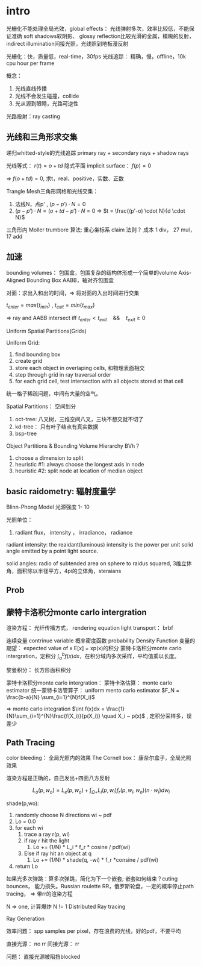# intro

光栅化不能处理全局光效，global effects： 光线弹射多次，效率比较低，不能保证准确
    soft shadows软阴影、
    glossy reflection比较光滑的金属，模糊的反射，
    indirect illumination间接光照，光线照到地板漫反射


光栅化：快，质量低，real-time，30fps
光线追踪： 精确，慢，offline，10k cpu hour per frame

概念：
1. 光线直线传播
2. 光线不会发生碰撞，collide
3. 光从源到眼睛，光路可逆性

光路投射：ray casting


## 光线和三角形求交集

递归whitted-style的光线追踪  primary ray + secondary rays + shadow rays

光线等式： $r(t) = o + td$
隐式平面 implicit surface： $f(p) = 0$

=> $f(o+td) = 0$, 求t，real、positive，实数、正数

Trangle Mesh三角形网格和光线交集：
1. 法线N，点p' , $(p-p') \cdot N = 0$
2.  $(p-p') \cdot N = (o+td-p') \cdot N = 0$ => $t = \frac{(p'-o) \cdot N}{d \cdot N}$ 


三角形内 Moller trumbore 算法:
重心坐标系
claim 法则？ 成本 1 div， 27 mul， 17 add

## 加速

bounding volumes： 包围盒，包围复杂的结构体形成一个简单的volume
Axis-Aligned Bounding Box AABB，轴对齐包围盒

对面：求出入和出的时间，=> 将对面的入出时间进行交集

$t_{enter}=max\{t_{min}\}$  , $t_{exit} = min\{t_{max} \}$

=> ray and AABB intersect iff $t_{enter} < t_{exit} \quad \&\& \quad t_{exit} \ge 0$


Uniform Spatial Partitions(Grids)

Uniform Grid:
1. find bounding box
2. create grid
3. store each object in overlaping cells, 和物理表面相交
4. step  through grid in ray traversal order
5. for each grid cell, test intersection with all objects stored at that cell

统一格子稀疏问题，中间有大量的空气。

Spatial Partitions： 空间划分
1. oct-tree: 八叉树，三维空间八叉，三块不想交就不切了
2. kd-tree： 只有叶子结点有真实数据
3. bsp-tree

Object Partitions & Bounding Volume Hierarchy BVh？
1. choose a dimension to split
2. heuristic #1: always choose the longest axis in node
3. heuristic #2: split node at location of median object

## basic raidometry: 辐射度量学
Blinn-Phong Model
光源强度 1- 10

光照单位：
1. radiant flux， intensity ， irradiance， radiance

radiant intensity: the reaidant(luminous) intensity is the power per unit solid angle emitted by a point light source.

solid angles: radio of subtended area on sphere to raidus squared, 3维立体角，面积除以半径平方，4pi的立体角，steraians


## Prob

## 蒙特卡洛积分monte carlo intergration

渲染方程： 光纤传播方式， rendering equation
light transport： brbf

连续变量 contrinue variable
概率密度函数 probability Density Function
变量的期望： expected value of x E[x] = xp(x)的积分
蒙特卡洛积分monte carlo intergration，定积分 $\int_a^bf(x)dx$，在积分域内多次采样，平均值乘以长度。

黎曼积分： 长方形面积积分

蒙特卡洛积分monte carlo intergration： 
蒙特卡洛估算： monte carlo estimator 
统一蒙特卡洛管算子： uniform mento carlo estimator $F_N = \frac{b-a}{N} \sum_{i=1}^{N}f(X_i)$

=> monto carlo integration $\int f(x)dx = \frac{1}{N}\sum_{i=1}^{N}\frac{f(X_i)}{p(X_i)} \quad X_i ~ p(x)$ , 定积分采样多，误差少

## Path Tracing

color bleeding： 全局光照内的效果
The Cornell box： 康奈尔盒子，全局光照效果

渲染方程是正确的，自己发出+四面八方反射

$$L_o(p,w_o)=L_e(p,w_o)+\int_{\Omega+}L_i(p,w_i)f_r(p,w_i,w_o)(n \cdot w_i)dw_i$$

shade(p,wo):
1. randomly choose N directions wi ~ pdf
2. Lo = 0.0
3. for each wi
   1. trace a ray r(p, wi)
   2. if ray r hit the light
      1. Lo += (1/N) * L_i * f_r * cosine / pdf(wi)
   3. Else if ray hit an object at q
      1. Lo += (1/N) * shade(q, -wi) * f_r *consine / pdf(wi)
4. return Lo

如果光多次弹跳：算多次弹跳，简化为下一个嵌套; 嵌套如何结束？cuting bounces， 能力损失。Russian roulette RR，俄罗斯轮盘，一定的概率停止path tracing， => 带rr的渲染方程

N => one, 计算爆炸
N != 1 Distributed Ray tracing 


Ray Generation

效率问题： spp samples per pixel，存在浪费的光线，好的pdf，不要平均

直接光源： no rr
间接光源： rr

问题： 直接光源被阻挡blocked